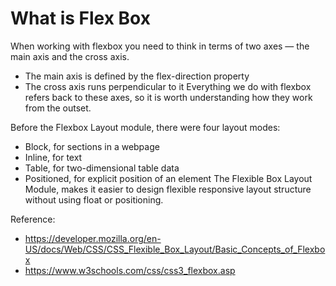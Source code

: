 What is Flex Box
===
When working with flexbox you need to think in terms of two axes — the main axis and the cross axis. 
- The main axis is defined by the flex-direction property
- The cross axis runs perpendicular to it
Everything we do with flexbox refers back to these axes, so it is worth understanding how they work from the outset.

Before the Flexbox Layout module, there were four layout modes:
- Block, for sections in a webpage
- Inline, for text
- Table, for two-dimensional table data
- Positioned, for explicit position of an element
The Flexible Box Layout Module, makes it easier to design flexible responsive layout structure without using float or positioning.

Reference:
- https://developer.mozilla.org/en-US/docs/Web/CSS/CSS_Flexible_Box_Layout/Basic_Concepts_of_Flexbox
- https://www.w3schools.com/css/css3_flexbox.asp